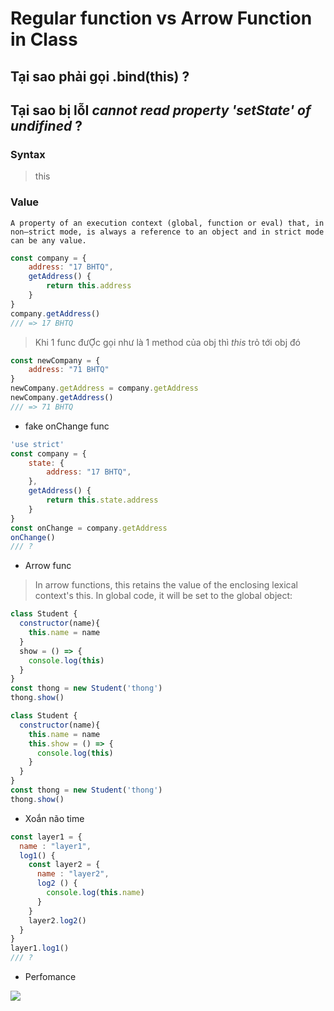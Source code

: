 # Regular function vs Arrow Function in Class

## Tại sao phải gọi .bind(this) ?
## Tại sao bị lỗI *cannot read property 'setState' of undifined* ?


### Syntax 
> this

### Value

```
A property of an execution context (global, function or eval) that, in non–strict mode, is always a reference to an object and in strict mode can be any value.
```


```javascript
const company = {
    address: "17 BHTQ",
    getAddress() {
        return this.address
    }
}
company.getAddress()
/// => 17 BHTQ
```
> Khi 1 func đưỢc gọi như là 1 method của obj thì *this* trỏ tới obj đó

```javascript
const newCompany = {
    address: "71 BHTQ"
}
newCompany.getAddress = company.getAddress
newCompany.getAddress()
/// => 71 BHTQ
```

- fake onChange func
```javascript
'use strict'
const company = {
    state: {
        address: "17 BHTQ",
    },
    getAddress() {
        return this.state.address
    }
}
const onChange = company.getAddress
onChange()
/// ?
```
- Arrow func
> In arrow functions, this retains the value of the enclosing lexical context's this. In global code, it will be set to the global object:

```javascript
class Student {
  constructor(name){
    this.name = name
  }
  show = () => {
    console.log(this)
  }
}
const thong = new Student('thong')
thong.show()
```

```javascript
class Student {
  constructor(name){
    this.name = name
    this.show = () => {
      console.log(this)
    }
  }
}
const thong = new Student('thong')
thong.show()
```

- Xoắn não time

```javascript
const layer1 = {
  name : "layer1",
  log1() {
    const layer2 = {
      name : "layer2",
      log2 () {
        console.log(this.name)
      }
    }
    layer2.log2()
  }
}
layer1.log1()
/// ?
```
- Perfomance

![](https://miro.medium.com/max/1400/1*kX8PygxLxltb4qRFW5efIw.png)